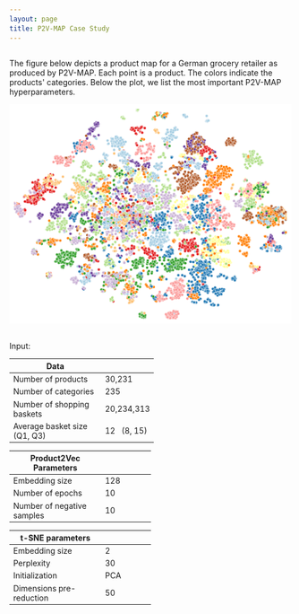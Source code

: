 ```yaml
---
layout: page
title: P2V-MAP Case Study
---
```



<p style="margin-top: 2em;">
The figure below depicts a product map for a German grocery retailer as produced by
P2V-MAP. Each point is a product. The colors indicate the products' categories. Below the
plot, we list the most important P2V-MAP hyperparameters.
</p>

<div style="float: left; margin-bottom: 2em;">
<img src="/assets/img/supermarket.svg" width="1000">
</div>

Input:
<table class="styled-table">
    <thead><tr><th>Data</th><th></th></tr></thead>
    <tbody>
        <tr>
          <td style="width: 150px;">Number of products</td>
          <td style="width: 75px;">30,231</td></tr>
        <tr><td>Number of categories</td><td>235</td></tr>
        <tr><td>Number of shopping baskets</td><td>20,234,313</td></tr>
        <tr><td>Average basket size (Q1, Q3)</td><td>12 &nbsp;&nbsp;(8, 15)</td></tr>
    </tbody>
</table>

<table class="styled-table">
    <thead><tr><th>Product2Vec Parameters</th><th></th></tr></thead>
    <tbody>
        <tr><td style="width: 150px;">Embedding size</td><td style="width: 75px;">128</td></tr>
        <tr><td>Number of epochs</td><td>10</td></tr>
        <tr><td>Number of negative samples</td><td>10</td></tr>
    </tbody>
</table>

<table class="styled-table">
    <thead><tr><th>t-SNE parameters</th><th></th></tr></thead>
    <tbody>
        <tr><td style="width: 150px;">Embedding size</td><td style="width: 75px;">2</td></tr>
        <tr><td>Perplexity</td><td>30</td></tr>
        <tr><td>Initialization</td><td>PCA</td></tr>
        <tr><td>Dimensions pre-reduction</td><td>50</td></tr>
    </tbody>
</table>
